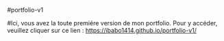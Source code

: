 #portfolio-v1

#Ici, vous avez la toute premiére version de mon portfolio. Pour y accéder, veuillez cliquer sur ce lien : https://ibabo1414.github.io/portfolio-v1/
